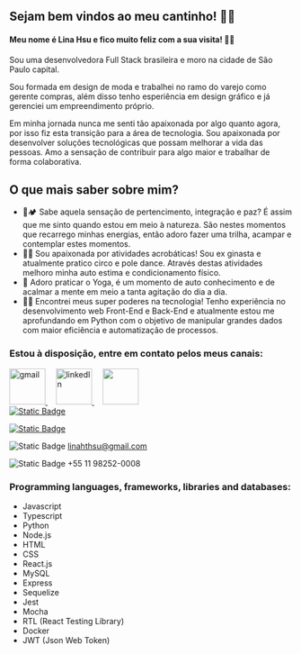 ## Sejam bem vindos ao meu cantinho! 👋✨
#### Meu nome é Lina Hsu e fico muito feliz com a sua visita! 🙇‍♀️

Sou uma desenvolvedora Full Stack brasileira e moro na cidade de São Paulo capital. 

Sou formada em design de moda e trabalhei no ramo do varejo como gerente compras, além disso tenho esperiência em design gráfico e já gerenciei um empreendimento próprio. 

Em minha jornada nunca me senti tão apaixonada por algo quanto agora, por isso fiz esta transição para a área de tecnologia.
Sou apaixonada por desenvolver soluções tecnológicas que possam melhorar a vida das pessoas. Amo a sensação de contribuir para algo maior e trabalhar de forma colaborativa.

## O que mais saber sobre mim? 
- 🌳🏕️ Sabe aquela sensação de pertencimento, integração e paz? É assim que me sinto quando estou em meio à natureza. São nestes momentos que recarrego minhas energias, então adoro fazer uma trilha, acampar e contemplar estes momentos.
- 🤸‍♀️ Sou apaixonada por atividades acrobáticas! Sou ex ginasta e atualmente pratico circo e pole dance. Através destas atividades melhoro minha auto estima e condicionamento físico.
- 🧘 Adoro praticar o Yoga, é um momento de auto conhecimento e de acalmar a mente em meio a tanta agitação do dia a dia.
- 👩‍💻 Encontrei meus super poderes na tecnologia! Tenho experiência no desenvolvimento web Front-End e Back-End e atualmente estou me aprofundando em Python com o objetivo de manipular grandes dados com maior eficiência e automatização de processos.



### Estou à disposição, entre em contato pelos meus canais:
<div>
  <a style="margin-right: 15px;" href="mailto:linahthsu@gmail.com" target="_blank">
    <img width="64px" alt="gmail" src="./images/gmail.png" />
  </a>
  <a style="margin-right: 15px;" href="https://www.linkedin.com/in/linahsu" target="_blank">
    <img width="64px" alt="linkedIn" src="./images/linkedin.png" />
  </a>
  <a style="margin-right: 15px;" href="https://www.facebook.com/gabriel.dalseco.1/" target="_blank">
    <img width="64px" alt="" src="./images/facebook.png" />
  </a>
</div>
<a href="https://www.github.com/linahsu"><img alt="Static Badge" src="https://img.shields.io/badge/My-Github-black"></a>

<a href="https://www.linkedin.com/in/linahsu/"><img alt="Static Badge" src="https://img.shields.io/badge/My-Linkedin-blue"></a>

<img alt="Static Badge" src="https://img.shields.io/badge/My-Gmail-red"> linahthsu@gmail.com

<img alt="Static Badge" src="https://img.shields.io/badge/My-Whatsapp-green"> +55 11 98252-0008

### Programming languages, frameworks, libraries and databases:

- Javascript
- Typescript
- Python
- Node.js
- HTML
- CSS
- React.js
- MySQL
- Express
- Sequelize
- Jest
- Mocha
- RTL (React Testing Library)
- Docker
- JWT (Json Web Token)
<!--
**linahsu/linahsu** is a ✨ _special_ ✨ repository because its `README.md` (this file) appears on your GitHub profile.

Here are some ideas to get you started:

- 🔭 I’m currently working on ...
- 🌱 I’m currently learning ...
- 👯 I’m looking to collaborate on ...
- 🤔 I’m looking for help with ...
- 💬 Ask me about ...
- 📫 How to reach me: ...
- 😄 Pronouns: ...
- ⚡ Fun fact: ...
-->

